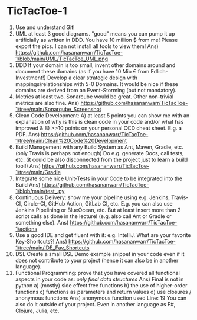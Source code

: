 # TicTacToe-1
1) Use and understand Git!
2) UML at least 3 good diagrams. "good" means you can pump it up artificially as written in DDD. You have 10 million $ from me! Please export the pics. I can not install all tools to view them!
Ans) https://github.com/hasananwarr/TicTacToe-1/blob/main/UML/TicTacToe_UML.png
3) DDD If your domain is too small, invent other domains around and document these domains (as if you have 10 Mio € from Edlich-Investment!) Develop a clear strategic design with mappings/relationships with 5-0 Domains. It would be nice if these domains are derived from an Event-Storming (but not mandatory). 
4) Metrics at least two. Sonarcube would be great. Other non-trivial metrics are also fine.
Ans) https://github.com/hasananwarr/TicTacToe-1/tree/main/Sonarqube_Screenshot
5) Clean Code Development: A) at least 5 points you can show me with an explanation of why is this is clean code in your code and/or what has improved & B) >>10 points on your personal CCD cheat sheet. E.g. a PDF.
Ans) https://github.com/hasananwarr/TicTacToe-1/tree/main/Clean%20Code%20Development
6) Build Management with any Build System as Ant, Maven, Gradle, etc. (only Travis is perhaps not enough) Do e.g. generate Docs, call tests, etc. (it could be also disconnected from the project just to learn a build tool!)
Ans) https://github.com/hasananwarr/TicTacToe-1/tree/main/Gradle
7) Integrate some nice Unit-Tests in your Code to be integrated into the Build
Ans) https://github.com/hasananwarr/TicTacToe-1/blob/main/test_.py
8) Continuous Delivery: show me your pipeline using e.g. Jenkins, Travis-CI, Circle-CI, GitHub Action, GitLab CI, etc. E.g. you can also use Jenkins Pipelining or BlueOcean, etc. But at least insert more than 2 script calls as done in the lecture! (e.g. also call Ant or Gradle or something else).
Ans) https://github.com/hasananwarr/TicTacToe-1/actions
9) Use a good IDE and get fluent with it: e.g. IntelliJ. What are your favorite Key-Shortcuts?!
Ans) https://github.com/hasananwarr/TicTacToe-1/tree/main/IDE_Fav_Shortcuts
10) DSL Create a small DSL Demo example snippet in your code even if it does not contribute to your project (hence it can also be in another language).
11) Functional Programming: prove that you have covered all functional aspects in your code as:
*only final data structures*
Ans) Final is not in python
a) (mostly) side effect free functions
b) the use of higher-order functions
c) functions as parameters and return values
d) use closures / anonymous functions
Ans) anonymous function used Line: 19
You can also do it outside of your project. Even in another language as F#, Clojure, Julia, etc. 
